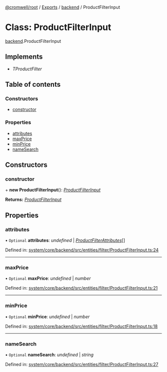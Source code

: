 [@cromwell/root](../README.md) / [Exports](../modules.md) / [backend](../modules/backend.md) / ProductFilterInput

# Class: ProductFilterInput

[backend](../modules/backend.md).ProductFilterInput

## Implements

* *TProductFilter*

## Table of contents

### Constructors

- [constructor](backend.productfilterinput.md#constructor)

### Properties

- [attributes](backend.productfilterinput.md#attributes)
- [maxPrice](backend.productfilterinput.md#maxprice)
- [minPrice](backend.productfilterinput.md#minprice)
- [nameSearch](backend.productfilterinput.md#namesearch)

## Constructors

### constructor

\+ **new ProductFilterInput**(): [*ProductFilterInput*](backend.productfilterinput.md)

**Returns:** [*ProductFilterInput*](backend.productfilterinput.md)

## Properties

### attributes

• `Optional` **attributes**: *undefined* \| [*ProductFilterAttributes*](backend.productfilterattributes.md)[]

Defined in: [system/core/backend/src/entities/filter/ProductFilterInput.ts:24](https://github.com/CromwellCMS/Cromwell/blob/ccdbdd0/system/core/backend/src/entities/filter/ProductFilterInput.ts#L24)

___

### maxPrice

• `Optional` **maxPrice**: *undefined* \| *number*

Defined in: [system/core/backend/src/entities/filter/ProductFilterInput.ts:21](https://github.com/CromwellCMS/Cromwell/blob/ccdbdd0/system/core/backend/src/entities/filter/ProductFilterInput.ts#L21)

___

### minPrice

• `Optional` **minPrice**: *undefined* \| *number*

Defined in: [system/core/backend/src/entities/filter/ProductFilterInput.ts:18](https://github.com/CromwellCMS/Cromwell/blob/ccdbdd0/system/core/backend/src/entities/filter/ProductFilterInput.ts#L18)

___

### nameSearch

• `Optional` **nameSearch**: *undefined* \| *string*

Defined in: [system/core/backend/src/entities/filter/ProductFilterInput.ts:27](https://github.com/CromwellCMS/Cromwell/blob/ccdbdd0/system/core/backend/src/entities/filter/ProductFilterInput.ts#L27)
